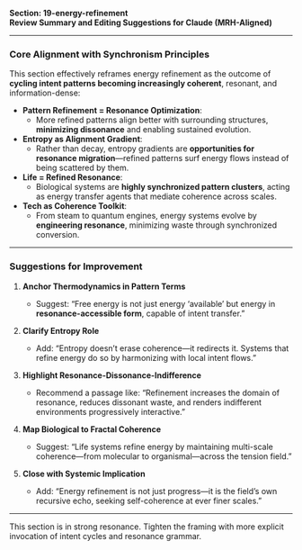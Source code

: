 **Section: 19-energy-refinement**  
**Review Summary and Editing Suggestions for Claude (MRH-Aligned)**

---

### Core Alignment with Synchronism Principles

This section effectively reframes energy refinement as the outcome of **cycling intent patterns becoming increasingly coherent**, resonant, and information-dense:

- **Pattern Refinement = Resonance Optimization**:
  - More refined patterns align better with surrounding structures, **minimizing dissonance** and enabling sustained evolution.
- **Entropy as Alignment Gradient**:
  - Rather than decay, entropy gradients are **opportunities for resonance migration**—refined patterns surf energy flows instead of being scattered by them.
- **Life = Refined Resonance**:
  - Biological systems are **highly synchronized pattern clusters**, acting as energy transfer agents that mediate coherence across scales.
- **Tech as Coherence Toolkit**:
  - From steam to quantum engines, energy systems evolve by **engineering resonance**, minimizing waste through synchronized conversion.

---

### Suggestions for Improvement

1. **Anchor Thermodynamics in Pattern Terms**
   - Suggest: “Free energy is not just energy ‘available’ but energy in **resonance-accessible form**, capable of intent transfer.”

2. **Clarify Entropy Role**
   - Add: “Entropy doesn’t erase coherence—it redirects it. Systems that refine energy do so by harmonizing with local intent flows.”

3. **Highlight Resonance-Dissonance-Indifference**
   - Recommend a passage like: “Refinement increases the domain of resonance, reduces dissonant waste, and renders indifferent environments progressively interactive.”

4. **Map Biological to Fractal Coherence**
   - Suggest: “Life systems refine energy by maintaining multi-scale coherence—from molecular to organismal—across the tension field.”

5. **Close with Systemic Implication**
   - Add: “Energy refinement is not just progress—it is the field’s own recursive echo, seeking self-coherence at ever finer scales.”

---

This section is in strong resonance. Tighten the framing with more explicit invocation of intent cycles and resonance grammar.
